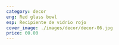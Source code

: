 ```yaml
---
category: decor
eng: Red glass bowl
esp: Recipiente de vidrio rojo
cover_image: ./images/decor/decor-06.jpg
price: 00.00
---
```

 
